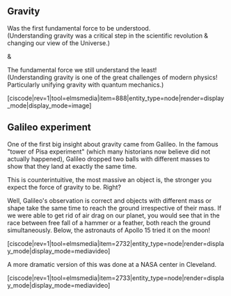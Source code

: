 ## Gravity

Was the first fundamental force to be understood.  
(Understanding gravity was a critical step in the scientific revolution & changing our view of the Universe.)  
  
&  
  
The fundamental force we still understand the least!  
(Understanding gravity is one of the great challenges of modern physics! Particularly unifying gravity with quantum mechanics.)

[ciscode|rev=1|tool=elmsmedia|item=888|entity_type=node|render=display_mode|display_mode=image]

## Galileo experiment

One of the first big insight about gravity came from Galileo. In the famous "tower of Pisa experiment" (which many historians now believe did not actually happened), Galileo dropped two balls with different masses to show that they land at exactly the same time.

This is counterintuitive, the most massive an object is, the stronger you expect the force of gravity to be. Right?

Well, Galileo's observation is correct and objects with different mass or shape take the same time to reach the ground irrespective of their mass. If we were able to get rid of air drag on our planet, you would see that in the race between free fall of a hammer or a feather, both reach the ground simultaneously. Below, the astronauts of Apollo 15 tried it on the moon!

[ciscode|rev=1|tool=elmsmedia|item=2732|entity_type=node|render=display_mode|display_mode=mediavideo]

A more dramatic version of this was done at a NASA center in Cleveland. 

[ciscode|rev=1|tool=elmsmedia|item=2733|entity_type=node|render=display_mode|display_mode=mediavideo]